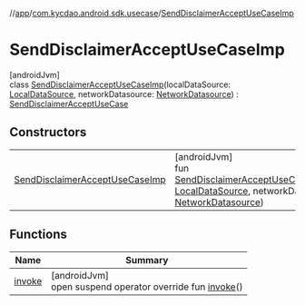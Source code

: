 //[app](../../../index.md)/[com.kycdao.android.sdk.usecase](../index.md)/[SendDisclaimerAcceptUseCaseImp](index.md)

# SendDisclaimerAcceptUseCaseImp

[androidJvm]\
class [SendDisclaimerAcceptUseCaseImp](index.md)(localDataSource: [LocalDataSource](../../com.kycdao.android.sdk.db/-local-data-source/index.md), networkDatasource: [NetworkDatasource](../../com.kycdao.android.sdk.network/-network-datasource/index.md)) : [SendDisclaimerAcceptUseCase](../-send-disclaimer-accept-use-case/index.md)

## Constructors

| | |
|---|---|
| [SendDisclaimerAcceptUseCaseImp](-send-disclaimer-accept-use-case-imp.md) | [androidJvm]<br>fun [SendDisclaimerAcceptUseCaseImp](-send-disclaimer-accept-use-case-imp.md)(localDataSource: [LocalDataSource](../../com.kycdao.android.sdk.db/-local-data-source/index.md), networkDatasource: [NetworkDatasource](../../com.kycdao.android.sdk.network/-network-datasource/index.md)) |

## Functions

| Name | Summary |
|---|---|
| [invoke](invoke.md) | [androidJvm]<br>open suspend operator override fun [invoke](invoke.md)() |
